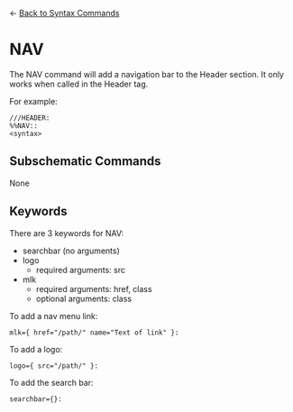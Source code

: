 <- [Back to Syntax Commands](syntax-commands.md)

# NAV

The NAV command will add a navigation bar to the Header section. It only works when called in the Header tag.

For example: 

    ///HEADER:
    %%NAV::
    <syntax>
    
## Subschematic Commands 

None

## Keywords

There are 3 keywords for NAV:

- searchbar (no arguments)
- logo
  - required arguments: src
- mlk
  - required arguments: href, class
  - optional arguments: class
    
To add a nav menu link:

    mlk={ href="/path/" name="Text of link" }:
    
To add a logo:

    logo={ src="/path/" }:
    
To add the search bar:

    searchbar={}:
